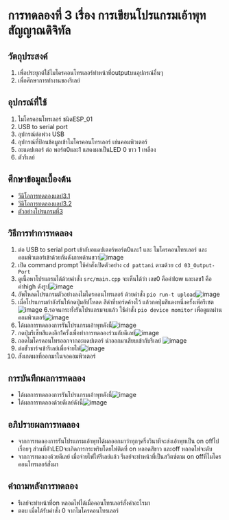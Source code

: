 # การทดลองที่ 3 เรื่อง การเขียนโปรแกรมเอ้าพุทสัญญาณดิจิทัล
## วัตถุประสงค์ 
1. เพื่อประยุกต์ใช้ไมโครคอนโทรเลอร์ทำหน้าที่outputบนอุปกรณ์อื่นๆ
2. เพื่อศึกษาการทำงานของรีเลย์
## อุปกรณ์ที่ใช้ 
1. ไมโครคอนโทรเลอร์ ชนิดESP_01
2. USB to serial port
3. อุปกรณ์ต่อพ่วง USB
4. อุปกรณ์ที่ป้อนข้อมูลเข้าไมโครคอนโทรเลอร์ เช่นคอมพิวเตอร์
5. อะแดปเตอร์ ต่อ พอร์ต0และ1 แสดงผลเป็นLED 0 ขาว 1 เหลือง
6. ตัวรีเลย์
## ศึกษาข้อมูลเบื้องต้น 
* [วีดีโอการทดลองแลป3.1](https://www.youtube.com/watch?v=CCnN1WJsXQY)
* [วีดีโอการทดลองแลป3.2](https://www.youtube.com/watch?v=6JnhaUILGuw)
* [ตัวอย่างโปรแกรมที่3](https://github.com/choompol-boonmee/lab63b/tree/master/examples/03_Output-Port)
## วิธีการทำการทดลอง 
1. ต่อ USB to serial port เข้ากับอแดปเตอร์พอร์ต0และ1 และ ไมโครคอนโทรเลอร์ และคอมพิวเตอร์เข้าด้วยกันดังภาพด้านขวา![image](https://user-images.githubusercontent.com/80879365/112286578-09249780-8cbe-11eb-9a96-8933e3487f1f.png)
2. เปิด command prompt ใช้คำสั่งเปิดตัวอย่าง `cd pattani` ตามด้วย `cd 03_Output-Port`
3. ดูเนื้อหาโปรแกรมได้ด้วยคำสั่ง `src/main.cpp` จะเห็นได้ว่า เลข0 คือค่าlow และเลข1 คือค่าhigh ดังรูป![image](https://user-images.githubusercontent.com/80879365/112289031-805b2b00-8cc0-11eb-88c7-3d6a572e90b2.png)
4. อัพโหลดโปรแกรมตัวอย่างลงไมโครคอนโทรเลอร์ ด้วยคำสั่ง `pio run-t upload`![image](https://user-images.githubusercontent.com/80879365/112286846-56086e00-8cbe-11eb-9af3-09c6f52dbcc0.png)
5. เมื่อโปรแกรมกำลังรันให้กดปุ่มอัปโหลด สีดำที่บอร์ดค้างไว้ แล้วกดปุ่มสีแดงหนึ่งครั้งเพิ่อรีเซต![image](https://user-images.githubusercontent.com/80879365/112289648-0f684300-8cc1-11eb-86d3-bdb2b1018bae.png)
6.รอจนกระทั่งรันโปรแกรมจบแล้ว ใช้คำสั่ง `pio device momitor` เพื่อดูผลผ่านคอมพิวเตอร์![image](https://user-images.githubusercontent.com/80879365/112289913-4cccd080-8cc1-11eb-91e0-1341668c3842.png)
7. ได้ผลการทดลองการรันโปรแกรมเอ้าพุทดังนี้![image](https://user-images.githubusercontent.com/80879365/112291810-0d06e880-8cc3-11eb-9d11-d81c6cb88674.png)
8. กดปุ่มรีเซ็ทสีแดงอีก1ครั้งเพื่อทำการทดลองร่วมกับดีเลย์![image](https://user-images.githubusercontent.com/80879365/112292338-93bbc580-8cc3-11eb-90c9-00a31d00e463.png)
9. ถอดไมโครคอนโทรออกจากอะแดปเตอร์ นำออกมาเสียบเข้ากับรีเลย์ ![image](https://user-images.githubusercontent.com/80879365/112292523-c06fdd00-8cc3-11eb-90f8-6a123afc2f53.png)
10. ต่อขั้วชาร์จเข้ารีเลย์เพื่อจ่ายไฟ![image](https://user-images.githubusercontent.com/80879365/112292964-2f4d3600-8cc4-11eb-9058-e96b9dcee0b3.png)
11. สังเกตผลที่ออกมาในจอคอมพิวเตอร์
## การบันทึกผลการทดลอง 
* ได้ผลการทดลองการรันโปรแกรมเอ้าพุทดังนี้![image](https://user-images.githubusercontent.com/80879365/112291810-0d06e880-8cc3-11eb-9d11-d81c6cb88674.png)
* ได้ผลการทดลองด้วยดีเลย์ดังนี้![image](https://user-images.githubusercontent.com/80879365/112292964-2f4d3600-8cc4-11eb-9058-e96b9dcee0b3.png)
## อภิปรายผลการทดลอง 
* จากการทดลองการรันโปรแกรมเอ้าพุทได้ผลออกมาว่าทุกๆครึ่งวินาทีจะส่งเอ้าพุทเป็น on offไปเรื่อยๆ ส่วนที่ตัวLEDจะเกิดการกระพริบโดยไฟติดที่ on หลอดสีขาว และoff หลอดไฟจะดับ
* จากการทดลองด้วยดีเลย์ เมื่อจ่ายไฟให้รีเลย์แล้ว รีเลย์จะทำหน้าที่เป็นสวิตซ์ตาม on offที่ไมโครคอนโทรเลอร์สั่งมา
## คำถามหลังการทดลอง
* รีเลย์จะทำหน้าที่on หลอดไฟได้เมื่อคอนโทรเลอร์สั่งค่าอะไรมา
* ตอบ เมื่อได้รับคำสั่ง 0 จากไมโครคอนโทรเลอร์
